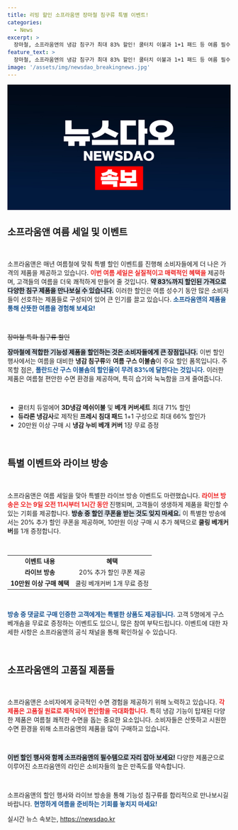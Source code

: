 ```yaml
---
title: 리빙 할인 소프라움앤 장마철 침구류 특별 이벤트!
categories:
  - News
excerpt: >
  장마철, 소프라움앤의 냉감 침구가 최대 83% 할인! 쿨터치 이불과 1+1 패드 등 여름 필수템을 특별가로 만나보세요. 구매 시 추가 혜택도 풍성! 라이브 방송 참여하고 다양한 선물 받아가세요!
feature_text: >
  장마철, 소프라움앤의 냉감 침구가 최대 83% 할인! 쿨터치 이불과 1+1 패드 등 여름 필수템을 특별가로 만나보세요. 구매 시 추가 혜택도 풍성! 라이브 방송 참여하고 다양한 선물 받아가세요!
image: '/assets/img/newsdao_breakingnews.jpg'
---
```


<p><img src="/assets/img/newsdao_breakingnews.jpg" alt="cryptoinkorea 속보" /></p>

<h2 data-ke-size="size26">소프라움앤 여름 세일 및 이벤트</h2>

<p data-ke-size="size16">&nbsp;</p>

<p>소프라움앤은 매년 여름철에 맞춰 특별 할인 이벤트를 진행해 소비자들에게 더 나은 가격의 제품을 제공하고 있습니다. <b><span style="color: #ee2323;">이번 여름 세일은 실질적이고 매력적인 혜택을</span></b> 제공하며, 고객들의 여름을 더욱 쾌적하게 만들어 줄 것입니다. <b><span style="background-color: #21538527;">약 83%까지 할인된 가격으로 다양한 침구 제품을 만나보실 수 있습니다.</span></b> 이러한 할인은 여름 성수기 동안 많은 소비자들이 선호하는 제품들로 구성되어 있어 큰 인기를 끌고 있습니다. <b><span style="color: #1a5490;">소프라움앤의 제품을 통해 산뜻한 여름을 경험해 보세요!</span></b></p>

<p data-ke-size="size16">&nbsp;</p>

<p><s>장마철 특화 침구류 할인</s></p>

<p><b><span style="background-color: #21538527;">장마철에 적합한 기능성 제품을 할인하는 것은 소비자들에게 큰 장점입니다.</span></b> 이번 할인 행사에서는 여름을 대비한 <b>냉감 침구류</b>와 <b>여름 구스 이불솜</b>이 주요 할인 품목입니다. 주목할 점은, <b><span style="color: #1a5490;">폴란드산 구스 이불솜의 할인율이 무려 83%에 달한다는 것입니다.</span></b> 이러한 제품은 여름철 편안한 수면 환경을 제공하며, 특히 습기와 눅눅함을 크게 줄여줍니다. </p>

<p data-ke-size="size16">&nbsp;</p>

<ul>
    <li>쿨터치 듀얼에어 <b>3D냉감 메쉬이불</b> 및 <b>베개 커버세트</b> 최대 71% 할인</li>
    <li><b>듀라론 냉감사</b>로 제작된 <b>프레시 침대 패드</b> 1+1 구성으로 최대 66% 할인가</li>
    <li>20만원 이상 구매 시 <b>냉감 누비 베개 커버</b> 1장 무료 증정</li>
</ul>

<p data-ke-size="size16">&nbsp;</p>

<h2 data-ke-size="size26">특별 이벤트와 라이브 방송</h2>

<p data-ke-size="size16">&nbsp;</p>

<p>소프라움앤은 여름 세일을 맞아 특별한 라이브 방송 이벤트도 마련했습니다. <b><span style="color: #ee2323;">라이브 방송은 오는 9일 오전 11시부터 1시간 동안 </span></b>진행되며, 고객들이 생생하게 제품을 확인할 수 있는 기회를 제공합니다. <b><span style="background-color: #21538527;">방송 중 할인 쿠폰을 받는 것도 잊지 마세요.</span></b> 이 특별한 방송에서는 20% 추가 할인 쿠폰을 제공하며, 10만원 이상 구매 시 추가 혜택으로 <b>쿨링 베개커버</b>를 1개 증정합니다. </p>

<p data-ke-size="size16">&nbsp;</p>

<table>
    <tr>
        <td style="text-align: center; height: 17px;"><b>이벤트 내용</b></td>
        <td style="text-align: center; height: 17px;"><b>혜택</b></td>
    </tr>
    <tr>
        <td style="text-align: center; height: 17px;"><b>라이브 방송</b></td>
        <td style="text-align: center; height: 17px;">20% 추가 할인 쿠폰 제공</td>
    </tr>
    <tr>
        <td style="text-align: center; height: 17px;"><b>10만원 이상 구매 혜택</b></td>
        <td style="text-align: center; height: 17px;">쿨링 베개커버 1개 무료 증정</td>
    </tr>
</table>

<p data-ke-size="size16">&nbsp;</p>

<p><b><span style="color: #1a5490;">방송 중 댓글로 구매 인증한 고객에게는 특별한 상품도 제공됩니다.</span></b> 고객 5명에게 구스 베개솜을 무료로 증정하는 이벤트도 있으니, 많은 참여 부탁드립니다. 이벤트에 대한 자세한 사항은 소프라움앤의 공식 채널을 통해 확인하실 수 있습니다.</p>

<p data-ke-size="size16">&nbsp;</p>

<h2 data-ke-size="size26">소프라움앤의 고품질 제품들</h2>

<p data-ke-size="size16">&nbsp;</p>

<p>소프라움앤은 소비자에게 궁극적인 수면 경험을 제공하기 위해 노력하고 있습니다. <b><span style="color: #ee2323;">각 제품은 고품질 원료로 제작되어 편안함을 극대화합니다.</span></b> 특히 냉감 기능이 탑재된 다양한 제품은 여름철 쾌적한 수면을 돕는 중요한 요소입니다. 소비자들은 산뜻하고 시원한 수면 환경을 위해 소프라움앤의 제품을 많이 구매하고 있습니다. </p>

<p data-ke-size="size16">&nbsp;</p>

<p><b><span style="background-color: #21538527;">이번 할인 행사와 함께 소프라움앤의 필수템으로 자리 잡아 보세요!</span></b> 다양한 제품군으로 이루어진 소프라움앤의 라인은 소비자들의 높은 만족도를 약속합니다. </p>

<p data-ke-size="size16">&nbsp;</p>

<p>소프라움앤의 할인 행사와 라이브 방송을 통해 기능성 침구류를 합리적으로 만나보시길 바랍니다. <b><span style="color: #1a5490;">현명하게 여름을 준비하는 기회를 놓치지 마세요!</span></b></p>
실시간 뉴스 속보는, <a href="https://newsdao.kr" rel="dofollow">https://newsdao.kr</a>


